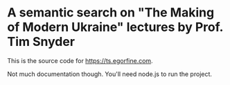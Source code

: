 # A semantic search on "The Making of Modern Ukraine" lectures by Prof. Tim Snyder

This is the source code for https://ts.egorfine.com.

Not much documentation though. You'll need node.js to run the project.
